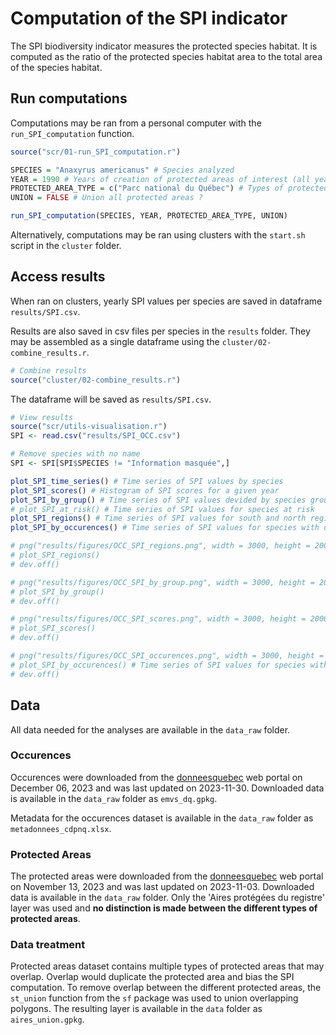 # Computation of the SPI indicator

The SPI biodiversity indicator measures the protected species habitat. It is computed as the ratio of the protected species habitat area to the total area of the species habitat. 


## Run computations

Computations may be ran from a personal computer with the `run_SPI_computation` function.

```r
source("scr/01-run_SPI_computation.r")

SPECIES = "Anaxyrus americanus" # Species analyzed
YEAR = 1990 # Years of creation of protected areas of interest (all years before this year will also be considered)
PROTECTED_AREA_TYPE = c("Parc national du Québec") # Types of protected areas to consider (unique(aires_prot$DESIG_GR))
UNION = FALSE # Union all protected areas ?

run_SPI_computation(SPECIES, YEAR, PROTECTED_AREA_TYPE, UNION)
```

Alternatively, computations may be ran using clusters with the `start.sh` script in the `cluster` folder.


## Access results

When ran on clusters, yearly SPI values per species are saved in dataframe `results/SPI.csv`.

Results are also saved in csv files per species in the `results` folder. They may be assembled as a single dataframe using the `cluster/02-combine_results.r`.

```r
# Combine results
source("cluster/02-combine_results.r")
```

The dataframe will be saved as `results/SPI.csv`.

```r
# View results
source("scr/utils-visualisation.r")
SPI <- read.csv("results/SPI_OCC.csv")

# Remove species with no name
SPI <- SPI[SPI$SPECIES != "Information masquée",]

plot_SPI_time_series() # Time series of SPI values by species
plot_SPI_scores() # Histogram of SPI scores for a given year
plot_SPI_by_group() # Time series of SPI values devided by species groups
# plot_SPI_at_risk() # Time series of SPI values for species at risk
plot_SPI_regions() # Time series of SPI values for south and north regions
plot_SPI_by_occurences() # Time series of SPI values for species with different number of occurences

# png("results/figures/OCC_SPI_regions.png", width = 3000, height = 2000, res = 300, bg = "transparent")
# plot_SPI_regions()
# dev.off()

# png("results/figures/OCC_SPI_by_group.png", width = 3000, height = 2000, res = 300, bg = "transparent")
# plot_SPI_by_group()
# dev.off()

# png("results/figures/OCC_SPI_scores.png", width = 3000, height = 2000, res = 300, bg = "transparent")
# plot_SPI_scores()
# dev.off()

# png("results/figures/OCC_SPI_occurences.png", width = 3000, height = 2000, res = 300, bg = "transparent")
# plot_SPI_by_occurences() # Time series of SPI values for species with different number of occurences
# dev.off()

```

## Data

All data needed for the analyses are available in the `data_raw` folder.

### Occurences

Occurences were downloaded from the [donneesquebec](https://www.donneesquebec.ca/recherche/dataset/occurrences-especes-en-situation-precaire) web portal on December 06, 2023 and was last updated on 2023-11-30. Downloaded data is available in the `data_raw` folder as `emvs_dq.gpkg`. 

Metadata for the occurences dataset is available in the `data_raw` folder as `metadonnees_cdpnq.xlsx`.


### Protected Areas

The protected areas were downloaded from the [donneesquebec](https://www.donneesquebec.ca/recherche/dataset/aires-protegees-au-quebec) web portal on November 13, 2023 and was last updated on 2023-11-03. Downloaded data is available in the `data_raw` folder. Only the 'Aires protégées du registre' layer was used and **no distinction is made between the different types of protected areas**.

### Data treatment

Protected areas dataset contains multiple types of protected areas that may overlap. Overlap would duplicate the protected area and bias the SPI computation. To remove overlap between the different protected areas, the `st_union` function from the `sf` package was used to union overlapping polygons. The resulting layer is available in the `data` folder as `aires_union.gpkg`.
